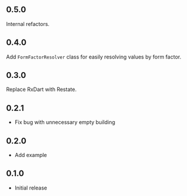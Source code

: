 ## 0.5.0

Internal refactors.

## 0.4.0

Add `FormFactorResolver` class for easily resolving values by form factor.

## 0.3.0

Replace RxDart with Restate.

## 0.2.1

* Fix bug with unnecessary empty building

## 0.2.0

* Add example

## 0.1.0

* Initial release
